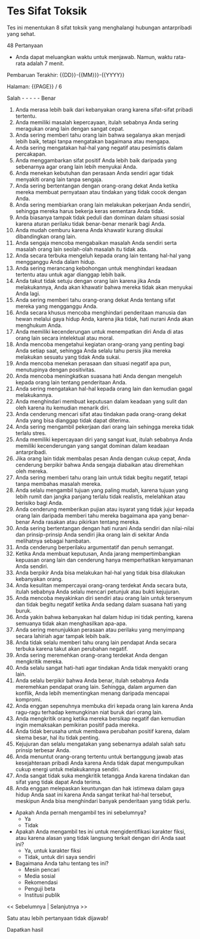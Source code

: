 # Tes Sifat Toksik

Tes ini menentukan 8 sifat toksik yang menghalangi hubungan antarpribadi yang sehat.

48 Pertanyaan

- Anda dapat meluangkan waktu untuk menjawab. Namun, waktu rata-rata adalah 7 menit.

Pembaruan Terakhir: {{DD}}-{{MM}}}-{{YYYY}}

Halaman: {{PAGE}} / 6

Salah - - - - - Benar

1. Anda merasa lebih baik dari kebanyakan orang karena sifat-sifat pribadi tertentu.
2. Anda memiliki masalah kepercayaan, itulah sebabnya Anda sering meragukan orang lain dengan sangat cepat.
3. Anda sering memberi tahu orang lain bahwa segalanya akan menjadi lebih baik, tetapi tanpa mengatakan bagaimana atau mengapa.
4. Anda sering mengatakan hal-hal yang negatif atau pesimistis dalam percakapan.
5. Anda menggambarkan sifat positif Anda lebih baik daripada yang sebenarnya agar orang lain lebih menyukai Anda.
6. Anda menekan kebutuhan dan perasaan Anda sendiri agar tidak menyakiti orang lain tanpa sengaja.
7. Anda sering bertentangan dengan orang-orang dekat Anda ketika mereka membuat pernyataan atau tindakan yang tidak cocok dengan Anda.
8. Anda sering membiarkan orang lain melakukan pekerjaan Anda sendiri, sehingga mereka harus bekerja keras sementara Anda tidak.
9. Anda biasanya tampak tidak peduli dan dominan dalam situasi sosial karena aturan perilaku tidak benar-benar menarik bagi Anda.
10. Anda mudah cemburu karena Anda khawatir kurang disukai dibandingkan orang lain.
11. Anda sengaja mencoba mengabaikan masalah Anda sendiri serta masalah orang lain seolah-olah masalah itu tidak ada.
12. Anda secara terbuka mengeluh kepada orang lain tentang hal-hal yang mengganggu Anda dalam hidup.
13. Anda sering merancang kebohongan untuk menghindari keadaan tertentu atau untuk agar dianggap lebih baik.
14. Anda takut tidak setuju dengan orang lain karena jika Anda melakukannya, Anda akan khawatir bahwa mereka tidak akan menyukai Anda lagi.
15. Anda sering memberi tahu orang-orang dekat Anda tentang sifat mereka yang mengganggu Anda.
16. Anda secara khusus mencoba menghindari penderitaan manusia dan hewan melalui gaya hidup Anda, karena jika tidak, hati nurani Anda akan menghukum Anda.
17. Anda memiliki kecenderungan untuk menempatkan diri Anda di atas orang lain secara intelektual atau moral.
18. Anda mencoba mengetahui kegiatan orang-orang yang penting bagi Anda setiap saat, sehingga Anda selalu tahu persis jika mereka melakukan sesuatu yang tidak Anda sukai.
19. Anda mencoba menekan perasaan dan situasi negatif apa pun, menutupinya dengan positivitas.
20. Anda mencoba meningkatkan suasana hati Anda dengan mengeluh kepada orang lain tentang penderitaan Anda.
21. Anda sering mengatakan hal-hal kepada orang lain dan kemudian gagal melakukannya.
22. Anda menghindari membuat keputusan dalam keadaan yang sulit dan oleh karena itu kemudian menarik diri.
23. Anda cenderung mencari sifat atau tindakan pada orang-orang dekat Anda yang bisa dianggap tidak dapat diterima.
24. Anda sering mengambil pekerjaan dari orang lain sehingga mereka tidak terlalu stres.
25. Anda memiliki kepercayaan diri yang sangat kuat, itulah sebabnya Anda memiliki kecenderungan yang sangat dominan dalam keadaan antarpribadi.
26. Jika orang lain tidak membalas pesan Anda dengan cukup cepat, Anda cenderung berpikir bahwa Anda sengaja diabaikan atau diremehkan oleh mereka.
27. Anda sering memberi tahu orang lain untuk tidak begitu negatif, tetapi tanpa membahas masalah mereka.
28. Anda selalu mengambil tujuan yang paling mudah, karena tujuan yang lebih rumit dan jangka panjang terlalu tidak realistis, melelahkan atau berisiko bagi Anda.
29. Anda cenderung memberikan pujian atau isyarat yang tidak jujur kepada orang lain daripada memberi tahu mereka bagaimana apa yang benar-benar Anda rasakan atau pikirkan tentang mereka.
30. Anda sering bertentangan dengan hati nurani Anda sendiri dan nilai-nilai dan prinsip-prinsip Anda sendiri jika orang lain di sekitar Anda melihatnya sebagai hambatan.
31. Anda cenderung berperilaku argumentatif dan penuh semangat.
32. Ketika Anda membuat keputusan, Anda jarang mempertimbangkan kepuasan orang lain dan cenderung hanya memperhatikan kenyamanan Anda sendiri.
33. Anda berpikir Anda bisa melakukan hal-hal yang tidak bisa dilakukan kebanyakan orang.
34. Anda kesulitan mempercayai orang-orang terdekat Anda secara buta, itulah sebabnya Anda selalu mencari petunjuk atau bukti kejujuran.
35. Anda mencoba meyakinkan diri sendiri atau orang lain untuk tersenyum dan tidak begitu negatif ketika Anda sedang dalam suasana hati yang buruk.
36. Anda yakin bahwa kebanyakan hal dalam hidup ini tidak penting, karena semuanya tidak akan menghasilkan apa-apa.
37. Anda sering menunjukkan perasaan atau perilaku yang menyimpang secara lahiriah agar tampak lebih baik.
38. Anda tidak selalu memberi tahu orang lain pendapat Anda secara terbuka karena takut akan perubahan negatif.
39. Anda sering meremehkan orang-orang terdekat Anda dengan mengkritik mereka.
40. Anda selalu sangat hati-hati agar tindakan Anda tidak menyakiti orang lain.
41. Anda selalu berpikir bahwa Anda benar, itulah sebabnya Anda meremehkan pendapat orang lain. Sehingga, dalam argumen dan konflik, Anda lebih mementingkan menang daripada mencapai kompromi.
42. Anda enggan sepenuhnya membuka diri kepada orang lain karena Anda ragu-ragu terhadap kemungkinan niat buruk dari orang lain.
43. Anda mengkritik orang ketika mereka bersikap negatif dan kemudian ingin memaksakan pemikiran positif pada mereka.
44. Anda tidak berusaha untuk membawa perubahan positif karena, dalam skema besar, hal itu tidak penting.
45. Kejujuran dan selalu mengatakan yang sebenarnya adalah salah satu prinsip terbesar Anda.
46. Anda menuntut orang-orang tertentu untuk bertanggung jawab atas kesejahteraan pribadi Anda karena Anda tidak dapat mengumpulkan cukup energi untuk melakukannya sendiri.
47. Anda sangat tidak suka mengkritik tetangga Anda karena tindakan dan sifat yang tidak dapat Anda terima.
48. Anda enggan melepaskan keuntungan dan hak istimewa dalam gaya hidup Anda saat ini karena Anda sangat terikat hal-hal tersebut, meskipun Anda bisa menghindari banyak penderitaan yang tidak perlu.

- Apakah Anda pernah mengambil tes ini sebelumnya?
  - Ya
  - Tidak
- Apakah Anda mengambil tes ini untuk mengidentifikasi karakter fiksi, atau karena alasan yang tidak langsung terkait dengan diri Anda saat ini?
  - Ya, untuk karakter fiksi
  - Tidak, untuk diri saya sendiri
- Bagaimana Anda tahu tentang tes ini?
  - Mesin pencari
  - Media sosial
  - Rekomendasi
  - Penguji beta
  - Institusi publik

<< Sebelumnya | Selanjutnya >>

Satu atau lebih pertanyaan tidak dijawab!

Dapatkan hasil
